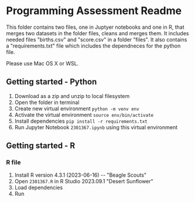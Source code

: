 # Programming Assessment Readme
This folder contains two files, one in Juptyer notebooks and one in R, that merges two datasets in the folder files, cleans and merges them.
It includes needed files "births.csv" and "score.csv" in a folder "files".
It also contains a "requirements.txt" file which includes the dependneces for the python file.

Please use Mac OS X or WSL.

## Getting started - Python

1. Download as a zip and unzip to local filesystem
2. Open the folder in terminal
3. Create new virtual environment `python -m venv env`
4. Activate the virtual environment `source env/bin/activate`
5. Install dependencies `pip install -r requirements.txt`
6. Run Jupyter Notebook `2301367.ipynb` using this virtual environment

## Getting started - R

### R file

1. Install R version 4.3.1 (2023-06-16) -- "Beagle Scouts"
2. Open `2301367.R` in R Studio 2023.09.1 "Desert Sunflower"
3. Load dependencies
4. Run
